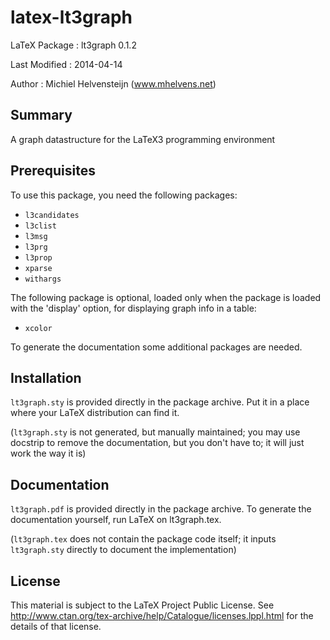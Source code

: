 latex-lt3graph
=============

LaTeX Package : lt3graph 0.1.2

Last Modified : 2014-04-14

Author        : Michiel Helvensteijn  (www.mhelvens.net)


Summary
-------

A graph datastructure for the LaTeX3 programming environment


Prerequisites
-------------

To use this package, you need the following packages:

*  `l3candidates`
*  `l3clist`
*  `l3msg`
*  `l3prg`
*  `l3prop`
*  `xparse`
*  `withargs`

The following package is optional, loaded only when the package
is loaded with the 'display' option, for displaying graph info
in a table:

*  `xcolor`

To generate the documentation some additional packages are needed.


Installation
-------------

`lt3graph.sty` is provided directly in the package archive. Put
it in a place where your LaTeX distribution can find it.

(`lt3graph.sty` is not generated, but manually maintained; you
 may use docstrip to remove the documentation, but you don't
 have to; it will just work the way it is)


Documentation
-------------

`lt3graph.pdf` is provided directly in the package archive. To
generate the documentation yourself, run LaTeX on lt3graph.tex.

(`lt3graph.tex` does not contain the package code itself; it inputs
 `lt3graph.sty` directly to document the implementation)


License
-------

This material is subject to the LaTeX Project Public License. See
http://www.ctan.org/tex-archive/help/Catalogue/licenses.lppl.html 
for the details of that license.
